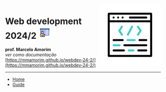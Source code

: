 <img align='right' src="./assets/coding.gif" width="200">

# Web development 2024/2 <img src="./assets/training.gif" width="40"> 

**prof. Marcelo Amorim** \
*ver como documentação* 
[https://mmamorim.github.io/webdev-24-2/](https://mmamorim.github.io/webdev-24-2/)

<hr>

* [Home](/)
* [Guide](guide.md "The greatest guide in the world")
